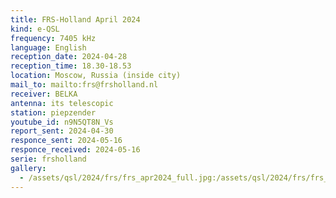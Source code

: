 ```yaml
---
title: FRS-Holland April 2024 
kind: e-QSL
frequency: 7405 kHz
language: English
reception_date: 2024-04-28
reception_time: 18.30-18.53
location: Moscow, Russia (inside city)
mail_to: mailto:frs@frsholland.nl
receiver: BELKA
antenna: its telescopic
station: piepzender
youtube_id: n9N5QT8N_Vs
report_sent: 2024-04-30
responce_sent: 2024-05-16
responce_received: 2024-05-16
serie: frsholland
gallery:
  - /assets/qsl/2024/frs/frs_apr2024_full.jpg:/assets/qsl/2024/frs/frs_apr2024_small.jpg
---
```


